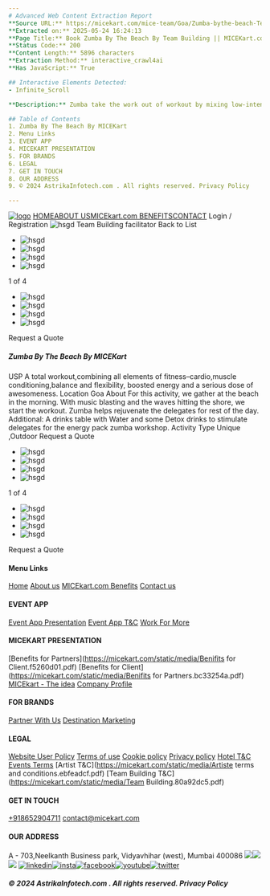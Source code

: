 ```yaml
---
# Advanced Web Content Extraction Report
**Source URL:** https://micekart.com/mice-team/Goa/Zumba-bythe-beach-Team-Buliding-Activity/NTI=
**Extracted on:** 2025-05-24 16:24:13
**Page Title:** Book Zumba By The Beach By Team Building || MICEKart.com
**Status Code:** 200
**Content Length:** 5896 characters
**Extraction Method:** interactive_crawl4ai
**Has JavaScript:** True

## Interactive Elements Detected:
- Infinite_Scroll

**Description:** Zumba take the work out of workout by mixing low-intensity and high-intensity moves for an interval-styleyoull see why Zumba Fitness often called exercise in disguise. Book Corporate Team Building Activity Zumba By the Beach through MICEkart.com for Best

## Table of Contents
1. Zumba By The Beach By MICEKart
2. Menu Links
3. EVENT APP
4. MICEKART PRESENTATION
5. FOR BRANDS
6. LEGAL
7. GET IN TOUCH
8. OUR ADDRESS
9. © 2024 AstrikaInfotech.com . All rights reserved. Privacy Policy

---
```


[![logo](https://micekart.com/static/media/logo.ae758ead.png)](https://micekart.com/home)
[](https://micekart.com/mice-team/Goa/Zumba-bythe-beach-Team-Buliding-Activity/NTI=)[HOME](https://micekart.com/home)[](https://micekart.com/mice-team/Goa/Zumba-bythe-beach-Team-Buliding-Activity/NTI=)[ABOUT US](https://micekart.com/about)[](https://micekart.com/mice-team/Goa/Zumba-bythe-beach-Team-Buliding-Activity/NTI=)[MICEkart.com BENEFITS](https://micekart.com/benefits)[](https://micekart.com/mice-team/Goa/Zumba-bythe-beach-Team-Buliding-Activity/NTI=)[CONTACT](https://micekart.com/contact)
Login / Registration
![hsgd](https://micekart.com/static/media/loader.15ef94cf.svg)
Team Building facilitator
Back to List
  * ![hsgd](https://micekart-upload-files-new.s3.ap-south-1.amazonaws.com/uploads/TEAMBUILDER_SLIDER_IMG/8649679_orig1593529727031.jpg)
  * ![hsgd](https://micekart-upload-files-new.s3.ap-south-1.amazonaws.com/uploads/TEAMBUILDER_SLIDER_IMG/download1593529727056.jpg)
  * ![hsgd](https://micekart-upload-files-new.s3.ap-south-1.amazonaws.com/uploads/TEAMBUILDER_SLIDER_IMG/unnamed1593529727070.jpg)
  * ![hsgd](https://micekart-upload-files-new.s3.ap-south-1.amazonaws.com/uploads/TEAMBUILDER_SLIDER_IMG/zumba-on-the-key-6908-93251593529727090.jpg)


1 of 4
  * ![hsgd](https://micekart-upload-files-new.s3.ap-south-1.amazonaws.com/uploads/TEAMBUILDER_SLIDER_IMG/8649679_orig1593529727031.jpg)
  * ![hsgd](https://micekart-upload-files-new.s3.ap-south-1.amazonaws.com/uploads/TEAMBUILDER_SLIDER_IMG/download1593529727056.jpg)
  * ![hsgd](https://micekart-upload-files-new.s3.ap-south-1.amazonaws.com/uploads/TEAMBUILDER_SLIDER_IMG/unnamed1593529727070.jpg)
  * ![hsgd](https://micekart-upload-files-new.s3.ap-south-1.amazonaws.com/uploads/TEAMBUILDER_SLIDER_IMG/zumba-on-the-key-6908-93251593529727090.jpg)


Request a Quote
##### Zumba By The Beach By MICEKart
USP
A total workout,combining all elements of fitness–cardio,muscle conditioning,balance and flexibility, boosted energy and a serious dose of awesomeness.
Location
Goa
About
For this activity, we gather at the beach in the morning. With music blasting and the waves hitting the shore, we start the workout. Zumba helps rejuvenate the delegates for rest of the day. Additional: A drinks table with Water and some Detox drinks to stimulate delegates for the energy pack zumba workshop.
Activity Type
Unique ,Outdoor
Request a Quote
  * ![hsgd](https://micekart-upload-files-new.s3.ap-south-1.amazonaws.com/uploads/TEAMBUILDER_SLIDER_IMG/8649679_orig1593529727031.jpg)
  * ![hsgd](https://micekart-upload-files-new.s3.ap-south-1.amazonaws.com/uploads/TEAMBUILDER_SLIDER_IMG/download1593529727056.jpg)
  * ![hsgd](https://micekart-upload-files-new.s3.ap-south-1.amazonaws.com/uploads/TEAMBUILDER_SLIDER_IMG/unnamed1593529727070.jpg)
  * ![hsgd](https://micekart-upload-files-new.s3.ap-south-1.amazonaws.com/uploads/TEAMBUILDER_SLIDER_IMG/zumba-on-the-key-6908-93251593529727090.jpg)


1 of 4
  * ![hsgd](https://micekart-upload-files-new.s3.ap-south-1.amazonaws.com/uploads/TEAMBUILDER_SLIDER_IMG/8649679_orig1593529727031.jpg)
  * ![hsgd](https://micekart-upload-files-new.s3.ap-south-1.amazonaws.com/uploads/TEAMBUILDER_SLIDER_IMG/download1593529727056.jpg)
  * ![hsgd](https://micekart-upload-files-new.s3.ap-south-1.amazonaws.com/uploads/TEAMBUILDER_SLIDER_IMG/unnamed1593529727070.jpg)
  * ![hsgd](https://micekart-upload-files-new.s3.ap-south-1.amazonaws.com/uploads/TEAMBUILDER_SLIDER_IMG/zumba-on-the-key-6908-93251593529727090.jpg)


Request a Quote
#### Menu Links
[Home](https://micekart.com/home)
[About us](https://micekart.com/about)
[MICEkart.com Benefits](https://micekart.com/benefits)
[Contact us](https://micekart.com/contact)
#### EVENT APP
[Event App Presentation](https://micekart.com/)
[Event App T&C](https://micekart.com/)
[Work For More](https://micekart.com/)
#### MICEKART PRESENTATION
[Benefits for Partners](https://micekart.com/static/media/Benifits for Client.f5260d01.pdf)
[Benefits for Client](https://micekart.com/static/media/Benifits for Partners.bc33254a.pdf)
[MICEkart - The idea](https://micekart.com/static/media/Micekart-The-Idea-new.78c542ff.pdf)
[Company Profile](https://micekart.com/static/media/MICEkart-Client-Profile.35843043.pdf)
#### FOR BRANDS
[Partner With Us](https://micekart.com/contact)
[Destination Marketing](https://micekart.com/contact)
#### LEGAL
[Website User Policy](https://micekart.com/websiteuserpolicy)
[Terms of use](https://micekart.com/termsofuse)
[Cookie policy](https://micekart.com/cookiepolicy)
[Privacy policy](https://micekart.com/privacypolicy)
[Hotel T&C](https://micekart.com/hoteltermsandcondition)
[Events Terms](https://micekart.com/EventsTerms)
[Artist T&C](https://micekart.com/static/media/Artiste terms and conditions.ebfeadcf.pdf)
[Team Building T&C](https://micekart.com/static/media/Team Building.80a92dc5.pdf)
#### GET IN TOUCH
[+918652904711](tel:+918652904711)
contact@micekart.com
#### OUR ADDRESS
A - 703,Neelkanth Business park, Vidyavhihar (west), Mumbai 400086
![](https://micekart.com/mice-team/Goa/Zumba-bythe-beach-Team-Buliding-Activity/NTI=)![](https://micekart.com/mice-team/Goa/Zumba-bythe-beach-Team-Buliding-Activity/NTI=)
![](https://micekart.com/static/media/logo.ae758ead.a18379f3.png)
[![linkedin](https://micekart.com/static/media/linkedin.b9237664.svg)](https://www.linkedin.com/company/micekart/)[![insta](https://micekart.com/static/media/instagram.052c5c73.svg)](https://www.instagram.com/micekart/ )[![facebook](https://micekart.com/static/media/facebook.cdd6adc6.svg)](https://www.facebook.com/MICEkart.in)[![youtube](https://micekart.com/static/media/youtube.49316bbb.svg)](https://www.youtube.com/channel/UCU7p6BOupjMWw-IYlreCb5Q)[![twitter](https://micekart.com/static/media/twitter.8845157f.svg)](https://twitter.com/micekartcom)
##### © 2024 AstrikaInfotech.com . All rights reserved. Privacy Policy
